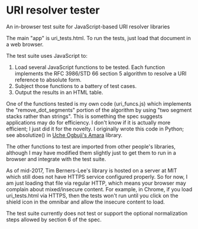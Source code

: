 # URI resolver tester
An in-browser test suite for JavaScript-based URI resolver libraries

The main "app" is uri_tests.html.
To run the tests, just load that document in a web browser.

The test suite uses JavaScript to:

1. Load several JavaScript functions to be tested. Each function implements the
   RFC 3986/STD 66 section 5 algorithm to resolve a URI reference to absolute form.
2. Subject those functions to a battery of test cases.
3. Output the results in an HTML table.

One of the functions tested is my own code (uri_funcs.js) which implements the "remove_dot_segments" portion of the algorithm by using "two segment stacks rather than strings". This is something the spec suggests applications may do for efficiency. I don't know if it is actually more efficient; I just did it for the novelty. I originally wrote this code in Python; see absolutize() in [Uche Ogbuji's Amara](https://github.com/uogbuji/amara3-iri/blob/master/lib/iri.py) library.

The other functions to test are imported from other people's libraries, although I may have modified them slightly just to get them to run in a browser and integrate with the test suite.

As of mid-2017, Tim Berners-Lee's library is hosted on a server at MIT which still does not have HTTPS service configured properly. So for now, I am just loading that file via regular HTTP, which means your browser may complain about mixed/insecure content. For example, in Chrome, if you load uri_tests.html via HTTPS, then the tests won't run until you click on the shield icon in the omnibar and allow the insecure content to load.

The test suite currently does not test or support the optional normalization steps allowed by section 6 of the spec.
